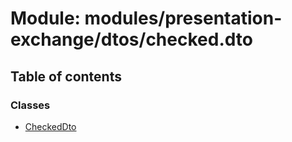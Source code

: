 # Module: modules/presentation-exchange/dtos/checked.dto

## Table of contents

### Classes

- [CheckedDto](../classes/modules_presentation_exchange_dtos_checked_dto.CheckedDto.md)
